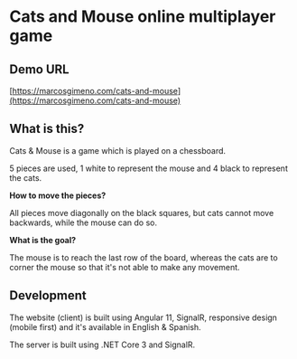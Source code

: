 # Cats and Mouse online multiplayer game

## Demo URL

[https://marcosgimeno.com/cats-and-mouse](https://marcosgimeno.com/cats-and-mouse)

## What is this?

Cats & Mouse is a game which is played on a chessboard.

5 pieces are used, 1 white to represent the mouse and 4 black to represent the cats.

**How to move the pieces?**

All pieces move diagonally on the black squares, but cats cannot move backwards, while the mouse can do so.

**What is the goal?**

The mouse is to reach the last row of the board, whereas the cats are to corner the mouse so that it's not able to make any movement.

## Development

The website (client) is built using Angular 11, SignalR, responsive design (mobile first) and it's available in English & Spanish.

The server is built using .NET Core 3 and SignalR.
